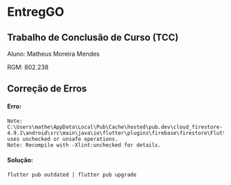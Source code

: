 # EntregGO

## Trabalho de Conclusão de Curso (TCC)

Aluno: Matheus Moreira Mendes

RGM: 802.238

## Correção de Erros
#### Erro:
	Note: C:\Users\mathe\AppData\Local\Pub\Cache\hosted\pub.dev\cloud_firestore-4.9.1\android\src\main\java\io\flutter\plugins\firebase\firestore\FlutterFirebaseFirestoreMessageCodec.java uses unchecked or unsafe operations.
	Note: Recompile with -Xlint:unchecked for details.
#### Solução:
    flutter pub outdated | flutter pub upgrade
